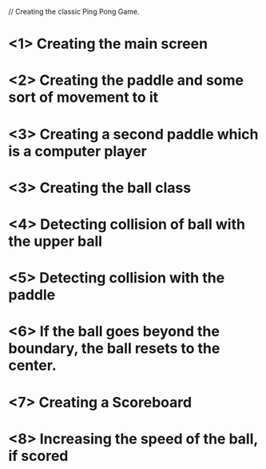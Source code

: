 // Creating the classic Ping Pong Game.

# <1> Creating the main screen
# <2> Creating the paddle and some sort of movement to it
# <3> Creating a second paddle which is a computer player
# <3> Creating the ball class
# <4> Detecting collision of ball with the upper ball
# <5> Detecting collision with the paddle
# <6> If the ball goes beyond the boundary, the ball resets to the center.
# <7> Creating a Scoreboard
# <8> Increasing the speed of the ball, if scored